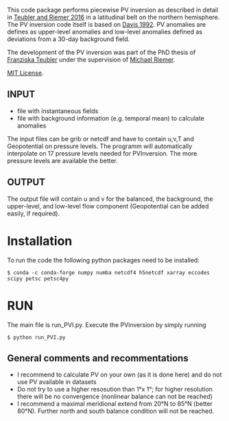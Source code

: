 This code package performs piecewise PV inversion as described in detail in 
[Teubler and Riemer 2016](https://doi.org/10.1175/JAS-D-15-0162.1) in a latitudinal belt on the northern
hemisphere. The PV inversion code itself is based on 
[Davis 1992](https://doi.org/10.1175/1520-0469(1992)049<1397:PPVI>2.0.CO;2).
PV anomalies are defines as upper-level anomalies and low-level anomalies defined as deviations from
a 30-day background field.

The development of the PV inversion was part of the PhD thesis of [Franziska Teubler](https://dynmet.ipa.uni-mainz.de/dr-franziska-teubler/) under the supervision
of [Michael Riemer](https://dynmet.ipa.uni-mainz.de/pd-dr-michael-riemer/).

[MIT License](LICENSE).

## INPUT
* file with instantaneous fields
* file with background information (e.g. temporal mean) to calculate anomalies
  
The input files can be grib or netcdf and have to contain u,v,T and Geopotential on
pressure levels. The programm will automatically interpolate on 17 pressure levels needed
for PVInversion. The more pressure levels are available the better.

## OUTPUT
The output file will contain u and v for the balanced, the background, the upper-level,
and low-level flow component (Geopotential can be added easily, if required).

# Installation
To run the code the following python packages need to be installed:
  
    $ conda -c conda-forge numpy numba netcdf4 h5netcdf xarray eccodes scipy petsc petsc4py

# RUN
The main file is run_PVI.py. Execute the PVinversion by simply running

    $ python run_PVI.py

## General comments and recommentations 
* I recommend to calculate PV on your own (as it is done here) and do not use PV available in datasets
* Do not try to use a higher resosution than 1°x 1°; for higher resolution there will be no convergence 
    (nonlinear balance can not be reached)
* I recommend a maximal meridional extend from 20°N to 85°N (better 80°N). Further north and south balance condition will not be reached.
